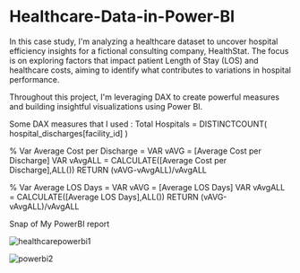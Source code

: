 # Healthcare-Data-in-Power-BI


In this case study, I'm analyzing a healthcare dataset to uncover hospital efficiency insights for a fictional consulting company, HealthStat. The focus is on exploring factors that impact patient Length of Stay (LOS) and healthcare costs, aiming to identify what contributes to variations in hospital performance.

Throughout this project, I'm leveraging DAX to create powerful measures and building insightful visualizations using Power BI. 

Some DAX measures that I used : 
Total Hospitals = 
DISTINCTCOUNT(
    hospital_discharges[facility_id]
)

% Var Average Cost per Discharge = 
VAR vAVG = [Average Cost per Discharge]
VAR vAvgALL = CALCULATE([Average Cost per Discharge],ALL())
RETURN
(vAVG-vAvgALL)/vAvgALL

% Var Average LOS Days = 
VAR vAVG = [Average LOS Days]
VAR vAvgALL = CALCULATE([Average LOS Days],ALL())
RETURN
(vAVG-vAvgALL)/vAvgALL

Snap of My PowerBI report 

![healthcarepowerbi1](https://github.com/user-attachments/assets/53292a17-19cb-4fea-a691-0d5f7becde3d)

![powerbi2](https://github.com/user-attachments/assets/f79353fe-d439-4da0-bf8e-f78ec21ef1be)

